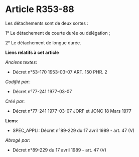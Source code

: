 # Article R353-88

Les détachements sont de deux sortes : 

1° Le détachement de courte durée ou délégation   ; 

2° Le détachement de longue durée.

**Liens relatifs à cet article**

_Anciens textes_:

  - Décret n°53-170 1953-03-07 ART. 150 PHR. 2

_Codifié par_:

  - Décret n°77-241 1977-03-07

_Créé par_:

  - Décret n°77-241 1977-03-07 JORF et JONC 18 Mars 1977

**Liens**:

  - SPEC_APPLI: Décret n°89-229 du 17 avril 1989 - art. 47 (V)

_Abrogé par_:

  - Décret n°89-229 du 17 avril 1989 - art. 47 (V)
